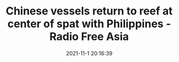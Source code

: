 ---
"title": "Chinese vessels return to reef at center of spat with Philippines - Radio Free Asia"
"date": "2021-11-1 20:16:39"
"feed_name": "GOOGLENEWSCONSTRUCTION"
"feed_website": "https://news.google.com/search?q=construction%2Bincident&hl=en-US&gl=US&ceid=US:en"
"feed_rss": "https://news.google.com/rss/search?q=construction%2Bincident&hl=en-US&gl=US&ceid=US:en"
"link": "https://www.rfa.org/english/news/china/philippines-southchinasea-11012021160648.html"
"source": "{'href': 'https://www.rfa.org', 'title': 'Radio Free Asia'}"
"file": "_posts/2021-1-1-79a82cd36417b75a8cf5b6042546fbcea5040773.md"
"accident": "0"
"drilling": "0"
"dead": "0"
"injured": "0"
"arrested": "0"
"place": "unknown place"
"where": "unknown site"
"causes": "unknown"
"place_uri": "unknown place"
---